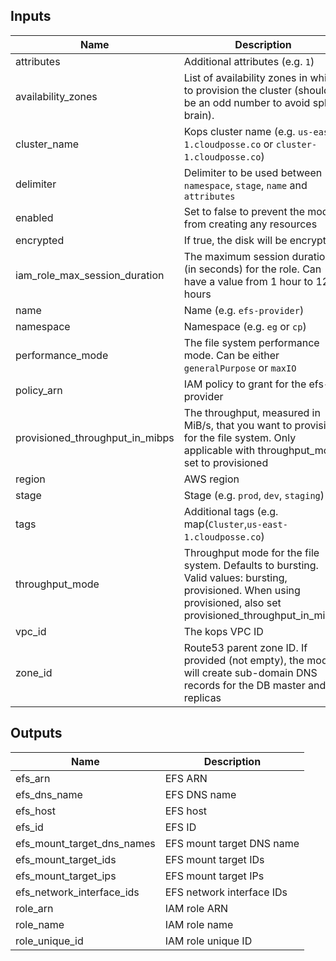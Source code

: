 ## Inputs

| Name | Description | Type | Default | Required |
|------|-------------|:----:|:-----:|:-----:|
| attributes | Additional attributes (e.g. `1`) | list | `<list>` | no |
| availability_zones | List of availability zones in which to provision the cluster (should be an odd number to avoid split-brain). | list | `<list>` | no |
| cluster_name | Kops cluster name (e.g. `us-east-1.cloudposse.co` or `cluster-1.cloudposse.co`) | string | - | yes |
| delimiter | Delimiter to be used between `namespace`, `stage`, `name` and `attributes` | string | `-` | no |
| enabled | Set to false to prevent the module from creating any resources | string | `true` | no |
| encrypted | If true, the disk will be encrypted | string | `false` | no |
| iam_role_max_session_duration | The maximum session duration (in seconds) for the role. Can have a value from 1 hour to 12 hours | string | `3600` | no |
| name | Name (e.g. `efs-provider`) | string | `efs-provider` | no |
| namespace | Namespace (e.g. `eg` or `cp`) | string | - | yes |
| performance_mode | The file system performance mode. Can be either `generalPurpose` or `maxIO` | string | `generalPurpose` | no |
| policy_arn | IAM policy to grant for the efs-provider | string | `arn:aws:iam::aws:policy/AmazonElasticFileSystemFullAccess` | no |
| provisioned_throughput_in_mibps | The throughput, measured in MiB/s, that you want to provision for the file system. Only applicable with throughput_mode set to provisioned | string | `0` | no |
| region | AWS region | string | `us-west-2` | no |
| stage | Stage (e.g. `prod`, `dev`, `staging`) | string | - | yes |
| tags | Additional tags (e.g. map(`Cluster`,`us-east-1.cloudposse.co`) | map | `<map>` | no |
| throughput_mode | Throughput mode for the file system. Defaults to bursting. Valid values: bursting, provisioned. When using provisioned, also set provisioned_throughput_in_mibps | string | `bursting` | no |
| vpc_id | The kops VPC ID | string | `` | no |
| zone_id | Route53 parent zone ID. If provided (not empty), the module will create sub-domain DNS records for the DB master and replicas | string | `` | no |

## Outputs

| Name | Description |
|------|-------------|
| efs_arn | EFS ARN |
| efs_dns_name | EFS DNS name |
| efs_host | EFS host |
| efs_id | EFS ID |
| efs_mount_target_dns_names | EFS mount target DNS name |
| efs_mount_target_ids | EFS mount target IDs |
| efs_mount_target_ips | EFS mount target IPs |
| efs_network_interface_ids | EFS network interface IDs |
| role_arn | IAM role ARN |
| role_name | IAM role name |
| role_unique_id | IAM role unique ID |

